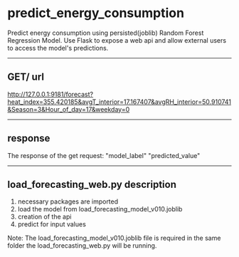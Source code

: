 # predict_energy_consumption
Predict energy consumption using persisted(joblib) Random Forest Regression Model. Use Flask to expose a web api and allow external users to access the model's predictions.


--------------------------------------------
GET/ url 
--------------------------------------------

http://127.0.0.1:9181/forecast?heat_index=355.420185&avgT_interior=17.167407&avgRH_interior=50.910741&Season=3&Hour_of_day=17&weekday=0

--------------------------------------------
response 
--------------------------------------------
The response of the get request:
"model_label"
"predicted_value"
	
--------------------------------------------
load_forecasting_web.py description
--------------------------------------------

1. necessary packages are imported
2. load the model from load_forecasting_model_v010.joblib
3. creation of the api
4. predict for input values 

Note:
The load_forecasting_model_v010.joblib file is required in the same folder the load_forecasting_web.py will be running.
